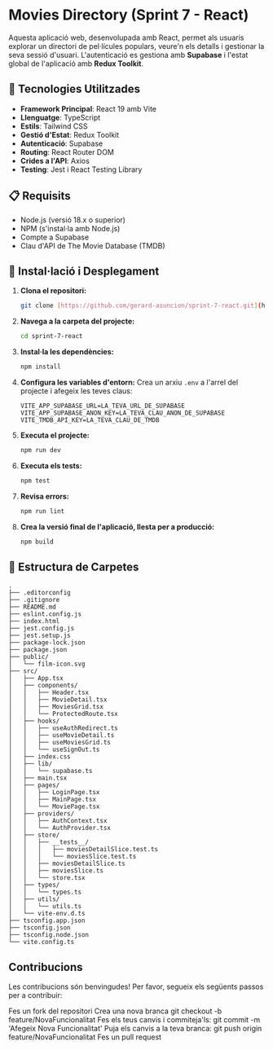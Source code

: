 
# Movies Directory (Sprint 7 - React)

Aquesta aplicació web, desenvolupada amb React, permet als usuaris explorar un directori de pel·lícules populars, veure'n els detalls i gestionar la seva sessió d'usuari. L'autenticació es gestiona amb **Supabase** i l'estat global de l'aplicació amb **Redux Toolkit**.

## 🚀 Tecnologies Utilitzades

* **Framework Principal**: React 19 amb Vite
* **Llenguatge**: TypeScript
* **Estils**: Tailwind CSS
* **Gestió d'Estat**: Redux Toolkit
* **Autenticació**: Supabase
* **Routing**: React Router DOM
* **Crides a l'API**: Axios
* **Testing**: Jest i React Testing Library

## 📋 Requisits

* Node.js (versió 18.x o superior)
* NPM (s'instal·la amb Node.js)
* Compte a Supabase
* Clau d'API de The Movie Database (TMDB)

## 🔧 Instal·lació i Desplegament

1.  **Clona el repositori:**
    ```bash
    git clone [https://github.com/gerard-asuncion/sprint-7-react.git](https://github.com/gerard-asuncion/sprint-7-react.git)
    ```

2.  **Navega a la carpeta del projecte:**
    ```bash
    cd sprint-7-react
    ```

3.  **Instal·la les dependències:**
    ```bash
    npm install
    ```

4.  **Configura les variables d'entorn:**
    Crea un arxiu `.env` a l'arrel del projecte i afegeix les teves claus:
    ```
    VITE_APP_SUPABASE_URL=LA_TEVA_URL_DE_SUPABASE
    VITE_APP_SUPABASE_ANON_KEY=LA_TEVA_CLAU_ANON_DE_SUPABASE
    VITE_TMDB_API_KEY=LA_TEVA_CLAU_DE_TMDB
    ```

5.  **Executa el projecte:**
    ```bash
    npm run dev
    ```

6.  **Executa els tests:**
    ```bash
    npm test
    ```

7.  **Revisa errors:**
    ```bash
    npm run lint
    ```

8.  **Crea la versió final de l'aplicació, llesta per a producció:**
    ```bash
    npm build
    ```

## 📁 Estructura de Carpetes

```
.
├── .editorconfig
├── .gitignore
├── README.md
├── eslint.config.js
├── index.html
├── jest.config.js
├── jest.setup.js
├── package-lock.json
├── package.json
├── public/
│   └── film-icon.svg
├── src/
│   ├── App.tsx
│   ├── components/
│   │   ├── Header.tsx
│   │   ├── MovieDetail.tsx
│   │   ├── MoviesGrid.tsx
│   │   └── ProtectedRoute.tsx
│   ├── hooks/
│   │   ├── useAuthRedirect.ts
│   │   ├── useMovieDetail.ts
│   │   ├── useMoviesGrid.ts
│   │   └── useSignOut.ts
│   ├── index.css
│   ├── lib/
│   │   └── supabase.ts
│   ├── main.tsx
│   ├── pages/
│   │   ├── LoginPage.tsx
│   │   ├── MainPage.tsx
│   │   └── MoviePage.tsx
│   ├── providers/
│   │   ├── AuthContext.tsx
│   │   └── AuthProvider.tsx
│   ├── store/
│   │   ├── __tests__/
│   │   │   ├── moviesDetailSlice.test.ts
│   │   │   └── moviesSlice.test.ts
│   │   ├── moviesDetailSlice.ts
│   │   ├── moviesSlice.ts
│   │   └── store.tsx
│   ├── types/
│   │   └── types.ts
│   ├── utils/
│   │   └── utils.ts
│   └── vite-env.d.ts
├── tsconfig.app.json
├── tsconfig.json
├── tsconfig.node.json
└── vite.config.ts
```

## Contribucions

  Les contribucions són benvingudes! Per favor, segueix els següents passos per a contribuir:

  Fes un fork del repositori Crea una nova branca git checkout -b feature/NovaFuncionalitat Fes els teus canvis i commiteja'ls: git commit -m 'Afegeix Nova Funcionalitat' Puja els canvis a la teva branca: git push origin feature/NovaFuncionalitat Fes un pull request
